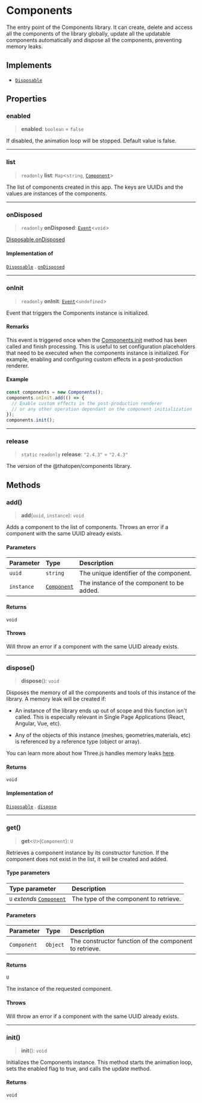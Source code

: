 # Components

The entry point of the Components library. It can create, delete and access all the components of the library globally, update all the updatable components automatically and dispose all the components, preventing memory leaks.

## Implements

- [`Disposable`](../interfaces/Disposable.md)

## Properties

### enabled

> **enabled**: `boolean` = `false`

If disabled, the animation loop will be stopped.
Default value is false.

***

### list

> `readonly` **list**: `Map`\<`string`, [`Component`](Component.md)\>

The list of components created in this app.
The keys are UUIDs and the values are instances of the components.

***

### onDisposed

> `readonly` **onDisposed**: [`Event`](Event.md)\<`void`\>

[Disposable.onDisposed](../interfaces/Disposable.md#ondisposed)

#### Implementation of

[`Disposable`](../interfaces/Disposable.md) . [`onDisposed`](../interfaces/Disposable.md#ondisposed)

***

### onInit

> `readonly` **onInit**: [`Event`](Event.md)\<`undefined`\>

Event that triggers the Components instance is initialized.

#### Remarks

This event is triggered once when the [Components.init](Components.md#init) method has been called and finish processing.
This is useful to set configuration placeholders that need to be executed when the components instance is initialized.
For example, enabling and configuring custom effects in a post-production renderer.

#### Example

```typescript
const components = new Components();
components.onInit.add(() => {
  // Enable custom effects in the post-production renderer
  // or any other operation dependant on the component initialization
});
components.init();
```

***

### release

> `static` `readonly` **release**: `"2.4.3"` = `"2.4.3"`

The version of the @thatopen/components library.

## Methods

### add()

> **add**(`uuid`, `instance`): `void`

Adds a component to the list of components.
Throws an error if a component with the same UUID already exists.

#### Parameters

| Parameter | Type | Description |
| :------ | :------ | :------ |
| `uuid` | `string` | The unique identifier of the component. |
| `instance` | [`Component`](Component.md) | The instance of the component to be added. |

#### Returns

`void`

#### Throws

Will throw an error if a component with the same UUID already exists.

***

### dispose()

> **dispose**(): `void`

Disposes the memory of all the components and tools of this instance of
the library. A memory leak will be created if:

- An instance of the library ends up out of scope and this function isn't
called. This is especially relevant in Single Page Applications (React,
Angular, Vue, etc).

- Any of the objects of this instance (meshes, geometries,materials, etc) is
referenced by a reference type (object or array).

You can learn more about how Three.js handles memory leaks
[here](https://threejs.org/docs/#manual/en/introduction/How-to-dispose-of-objects).

#### Returns

`void`

#### Implementation of

[`Disposable`](../interfaces/Disposable.md) . [`dispose`](../interfaces/Disposable.md#dispose)

***

### get()

> **get**\<`U`\>(`Component`): `U`

Retrieves a component instance by its constructor function.
If the component does not exist in the list, it will be created and added.

#### Type parameters

| Type parameter | Description |
| :------ | :------ |
| `U` *extends* [`Component`](Component.md) | The type of the component to retrieve. |

#### Parameters

| Parameter | Type | Description |
| :------ | :------ | :------ |
| `Component` | `Object` | The constructor function of the component to retrieve. |

#### Returns

`U`

The instance of the requested component.

#### Throws

Will throw an error if a component with the same UUID already exists.

***

### init()

> **init**(): `void`

Initializes the Components instance.
This method starts the animation loop, sets the enabled flag to true,
and calls the update method.

#### Returns

`void`
